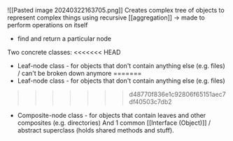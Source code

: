 ![[Pasted image 20240322163705.png]]
Creates complex tree of objects to represent complex things using recursive [[aggregation]] -> made to perform operations on itself
- find and return a particular node

Two concrete classes:
<<<<<<< HEAD
- Leaf-node class - for objects that don't contain anything else (e.g. files) / can't be broken down anymore
=======
- Leaf-node class - for objects that don't contain anything else (e.g. files)
>>>>>>> d48770f836e1c92806f65151aec7df40503c7db2
- Composite-node class - for objects that contain leaves and other composites (e.g. directories)
And 1 common [[Interface (Object)]] / abstract superclass (holds shared methods and stuff).


